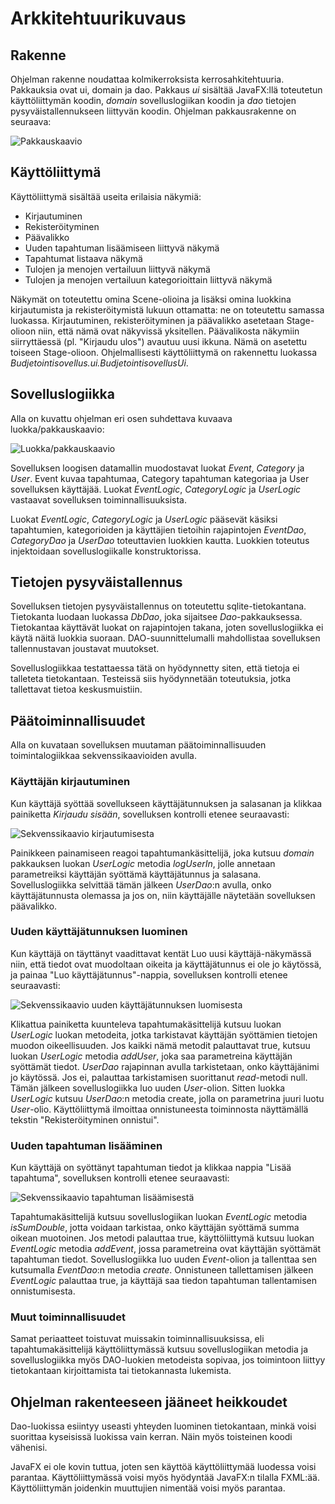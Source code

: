 # Arkkitehtuurikuvaus

## Rakenne

Ohjelman rakenne noudattaa kolmikerroksista kerrosahkitehtuuria. Pakkauksia ovat ui, domain ja dao. Pakkaus *ui* sisältää JavaFX:llä toteutetun käyttöliittymän koodin, *domain* sovelluslogiikan koodin ja *dao* tietojen pysyväistallennukseen liittyvän koodin. Ohjelman pakkausrakenne on seuraava:

![Pakkauskaavio](/dokumentointi/Kuvat/Pakkauskaavio.png)

## Käyttöliittymä

Käyttöliittymä sisältää useita erilaisia näkymiä:
* Kirjautuminen
* Rekisteröityminen
* Päävalikko
* Uuden tapahtuman lisäämiseen liittyvä näkymä
* Tapahtumat listaava näkymä
* Tulojen ja menojen vertailuun liittyvä näkymä
* Tulojen ja menojen vertailuun kategorioittain liittyvä näkymä

Näkymät on toteutettu omina Scene-olioina ja lisäksi omina luokkina kirjautumista ja rekisteröitymistä lukuun ottamatta: ne on toteutettu samassa luokassa. Kirjautuminen, rekisteröityminen ja päävalikko asetetaan Stage-olioon niin, että nämä ovat näkyvissä yksitellen. Päävalikosta näkymiin siirryttäessä (pl. "Kirjaudu ulos") avautuu uusi ikkuna. Nämä on asetettu toiseen Stage-olioon. Ohjelmallisesti käyttöliittymä on rakennettu luokassa *Budjetointisovellus.ui.BudjetointisovellusUi*.

## Sovelluslogiikka

Alla on kuvattu ohjelman eri osen suhdettava kuvaava luokka/pakkauskaavio:

![Luokka/pakkauskaavio](/dokumentointi/Kuvat/Luokkakaavio.png)

Sovelluksen loogisen datamallin muodostavat luokat *Event*, *Category* ja *User*. Event kuvaa tapahtumaa, Category tapahtuman kategoriaa ja User sovelluksen käyttäjää. Luokat *EventLogic*, *CategoryLogic* ja *UserLogic* vastaavat sovelluksen toiminnallisuuksista.

Luokat *EventLogic*, *CategoryLogic* ja *UserLogic* pääsevät käsiksi tapahtumien, kategorioiden ja käyttäjien tietoihin rajapintojen *EventDao*, *CategoryDao* ja *UserDao* toteuttavien luokkien kautta. Luokkien toteutus injektoidaan sovelluslogiikalle konstruktorissa.

## Tietojen pysyväistallennus

Sovelluksen tietojen pysyväistallennus on toteutettu sqlite-tietokantana. Tietokanta luodaan luokassa *DbDao*, joka sijaitsee *Dao*-pakkauksessa. Tietokantaa käyttävät luokat on rajapintojen takana, joten sovelluslogiikka ei käytä näitä luokkia suoraan. DAO-suunnittelumalli mahdollistaa sovelluksen tallennustavan joustavat muutokset.

Sovelluslogiikkaa testattaessa tätä on hyödynnetty siten, että tietoja ei talleteta tietokantaan. Testeissä siis hyödynnetään toteutuksia, jotka tallettavat tietoa keskusmuistiin.

## Päätoiminnallisuudet

Alla on kuvataan sovelluksen muutaman päätoiminnallisuuden toimintalogiikkaa sekvenssikaavioiden avulla.

### Käyttäjän kirjautuminen

Kun käyttäjä syöttää sovellukseen käyttäjätunnuksen ja salasanan ja klikkaa painiketta *Kirjaudu sisään*, sovelluksen kontrolli etenee seuraavasti:

![Sekvenssikaavio kirjautumisesta](/dokumentointi/Kuvat/Sekvenssikaavio1.png)

Painikkeen painamiseen reagoi tapahtumankäsittelijä, joka kutsuu *domain* pakkauksen luokan *UserLogic* metodia *logUserIn*, jolle annetaan parametreiksi käyttäjän syöttämä käyttäjätunnus ja salasana. Sovelluslogiikka selvittää tämän jälkeen *UserDao*:n avulla, onko käyttäjätunnusta olemassa ja jos on, niin käyttäjälle näytetään sovelluksen päävalikko.

### Uuden käyttäjätunnuksen luominen

Kun käyttäjä on täyttänyt vaadittavat kentät Luo uusi käyttäjä-näkymässä niin, että tiedot ovat muodoltaan oikeita ja käyttäjätunnus ei ole jo käytössä, ja painaa "Luo käyttäjätunnus"-nappia, sovelluksen kontrolli etenee seuraavasti:

![Sekvenssikaavio uuden käyttäjätunnuksen luomisesta](/dokumentointi/Kuvat/Sekvenssikaavio2.png)

Klikattua painiketta kuunteleva tapahtumakäsittelijä kutsuu luokan *UserLogic* luokan metodeita, jotka tarkistavat käyttäjän syöttämien tietojen muodon oikeellisuuden. Jos kaikki nämä metodit palauttavat true, kutsuu luokan *UserLogic* metodia *addUser*, joka saa parametreina käyttäjän syöttämät tiedot. *UserDao* rajapinnan avulla tarkistetaan, onko käyttäjänimi jo käytössä. Jos ei, palauttaa tarkistamisen suorittanut *read*-metodi null. Tämän jälkeen sovelluslogiikka luo uuden *User*-olion. Sitten luokka *UserLogic* kutsuu *UserDao*:n metodia create, jolla on parametrina juuri luotu *User*-olio. Käyttöliittymä ilmoittaa onnistuneesta toiminnosta näyttämällä tekstin "Rekisteröityminen onnistui".

### Uuden tapahtuman lisääminen

Kun käyttäjä on syöttänyt tapahtuman tiedot ja klikkaa nappia "Lisää tapahtuma", sovelluksen kontrolli etenee seuraavasti:

![Sekvenssikaavio tapahtuman lisäämisestä](/dokumentointi/Kuvat/Sekvenssikaavio3.png)

Tapahtumakäsittelijä kutsuu sovelluslogiikan luokan *EventLogic* metodia *isSumDouble*, jotta voidaan tarkistaa, onko käyttäjän syöttämä summa oikean muotoinen. Jos metodi palauttaa true, käyttöliittymä kutsuu luokan *EventLogic* metodia *addEvent*, jossa parametreina ovat käyttäjän syöttämät tapahtuman tiedot. Sovelluslogiikka luo uuden *Event*-olion ja tallenttaa sen kutsumalla *EventDao*:n metodia *create*. Onnistuneen tallettamisen jälkeen *EventLogic* palauttaa true, ja käyttäjä saa tiedon tapahtuman tallentamisen onnistumisesta.

### Muut toiminnallisuudet

Samat periaatteet toistuvat muissakin toiminnallisuuksissa, eli tapahtumakäsittelijä käyttöliittymässä kutsuu sovelluslogiikan metodia ja sovelluslogiikka myös DAO-luokien metodeista sopivaa, jos toimintoon liittyy tietokantaan kirjoittamista tai tietokannasta lukemista.

## Ohjelman rakenteeseen jääneet heikkoudet

Dao-luokissa esiintyy useasti yhteyden luominen tietokantaan, minkä voisi suorittaa kyseisissä luokissa vain kerran. Näin myös toisteinen koodi vähenisi.

JavaFX ei ole kovin tuttua, joten sen käyttöä käyttöliittymää luodessa voisi parantaa. Käyttöliittymässä voisi myös hyödyntää JavaFX:n tilalla FXML:ää. Käyttöliittymän joidenkin muuttujien nimentää voisi myös parantaa.
